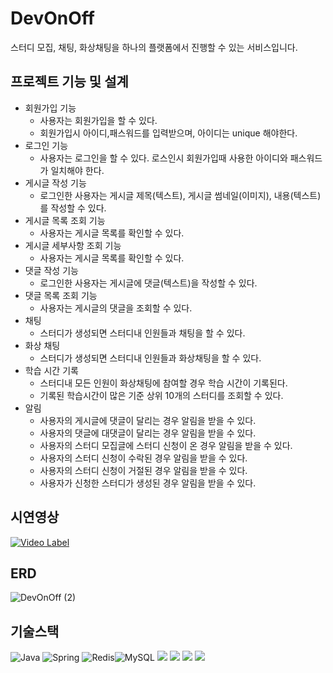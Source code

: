 # DevOnOff
스터디 모집, 채팅, 화상채팅을 하나의 플랫폼에서 진행할 수 있는 서비스입니다.

## 프로젝트 기능 및 설계

* 회원가입 기능
  * 사용자는 회원가입을 할 수 있다.
  * 회원가입시 아이디,패스워드를 입력받으며, 아이디는 unique 해야한다.
* 로그인 기능
  * 사용자는 로그인을 할 수 있다. 로스인시 회원가입때 사용한 아이디와 패스워드가 일치해야 한다.
* 게시글 작성 기능
  * 로그인한 사용자는 게시글 제목(텍스트), 게시글 썸네일(이미지), 내용(텍스트)를 작성할 수 있다.
* 게시글 목록 조회 기능
  * 사용자는 게시글 목록를 확인할 수 있다.
* 게시글 세부사항 조회 기능
  * 사용자는 게시글 목록를 확인할 수 있다.
* 댓글 작성 기능
  * 로그인한 사용자는 게시글에 댓글(텍스트)을 작성할 수 있다.
* 댓글 목록 조회 기능
  * 사용자는 게시글의 댓글을 조회할 수 있다.
* 채팅
  * 스터디가 생성되면 스터디내 인원들과 채팅을 할 수 있다.
* 화상 채팅
  * 스터디가 생성되면 스터디내 인원들과 화상채팅을 할 수 있다.
* 학습 시간 기록
  * 스터디내 모든 인원이 화상채팅에 참여할 경우 학습 시간이 기록된다.
  * 기록된 학습시간이 많은 기준 상위 10개의 스터디를 조회할 수 있다.
* 알림
  * 사용자의 게시글에 댓글이 달리는 경우 알림을 받을 수 있다.
  * 사용자의 댓글에 대댓글이 달리는 경우 알림을 받을 수 있다.
  * 사용자의 스터디 모집글에 스터디 신청이 온 경우 알림을 받을 수 있다.
  * 사용자의 스터디 신청이 수락된 경우 알림을 받을 수 있다.
  * 사용자의 스터디 신청이 거절된 경우 알림을 받을 수 있다.
  * 사용자가 신청한 스터디가 생성된 경우 알림을 받을 수 있다.

## 시연영상
[![Video Label](http://img.youtube.com/vi/stJ2JhYMtrs/0.jpg)](https://youtu.be/stJ2JhYMtrs)

## ERD
![DevOnOff (2)](https://github.com/user-attachments/assets/4a7ed5a4-e4ee-433a-9c23-28aa7a3c5aaf)

## 기술스택
![Java](https://img.shields.io/badge/java-%23ED8B00.svg?style=for-the-badge&logo=openjdk&logoColor=white) 
![Spring](https://img.shields.io/badge/spring-%236DB33F.svg?style=for-the-badge&logo=spring&logoColor=white)
![Redis](https://img.shields.io/badge/redis-%23DD0031.svg?style=for-the-badge&logo=redis&logoColor=white)![MySQL](https://img.shields.io/badge/mysql-4479A1.svg?style=for-the-badge&logo=mysql&logoColor=white)
<img src="https://img.shields.io/badge/Amazon%20EC2-FF9900?style=for-the-badge&logo=Amazon%20EC2&logoColor=white">
<img src="https://img.shields.io/badge/Amazon%20S3-569A31?style=for-the-badge&logo=Amazon%20S3&logoColor=white">
<img src="https://img.shields.io/badge/webRTC-333333?style=for-the-badge&logo=webRTC&logoColor=white">
<img src="https://img.shields.io/badge/webSocket-333333?style=for-the-badge&logo=webSocket&logoColor=white">
